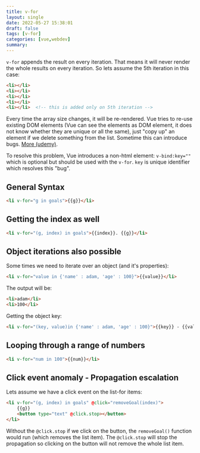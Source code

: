 ```yaml
---
title: v-for
layout: single
date: 2022-05-27 15:38:01
draft: false
tags: [v-for]
categories: [vue,webdev]
summary:
---
```

`v-for` appends the result on every iteration. That means it will never render the whole results on every iteration. So lets assume the 5th iteration in this case:

```html
<li></li>
<li></li>
<li></li>
<li></li>
<li></li>  <!-- this is added only on 5th iteration -->
```
    
Every time the array size changes, it will be re-rendered. Vue tries to re-use existing DOM elements (Vue can see the elements as DOM element, it does not know whether they are unique or all the same), just "copy up" an element if we delete something from the list. Sometime this can introduce bugs. [More (udemy)](https://www.udemy.com/course/vuejs-2-the-complete-guide/learn/lecture/21463290#overview).

To resolve this problem, Vue introduces a non-html element: `v-bind:key=""` which is optional but should be used with the `v-for`. `key` is unique identifier which resolves this "bug".


## General Syntax

```html
<li v-for="g in goals">{{g}}</li>
```

## Getting the index as well

```html
<li v-for="(g, index) in goals">{{index}}. {{g}}</li>
```

## Object iterations also possible

Some times we need to iterate over an object (and it's properties):

```html
<li v-for="value in {'name' : adam, 'age' : 100}">{{value}}</li>
```

The output will be:

```html
<li>adam</li>
<li>100</li>
```
    
Getting the object key:

```html
<li v-for="(key, value)in {'name' : adam, 'age' : 100}">{{key}} - {{value}}</li>
```

## Looping through a range of numbers

```html
<li v-for="num in 100">{{num}}</li>
```

## Click event anomaly - Propagation escalation

Lets assume we have a click event on the list-for items:

```html
<li v-for="(g, index) in goals" @click="removeGoal(index)">
    {{g}}
    <button type="text" @click.stop></button>
</li>
```

Without the `@click.stop` if we click on the button, the `removeGoal()` function would run (which removes the list item). The `@click.stop` will stop the propagation so clicking on the button will not remove the whole list item.
